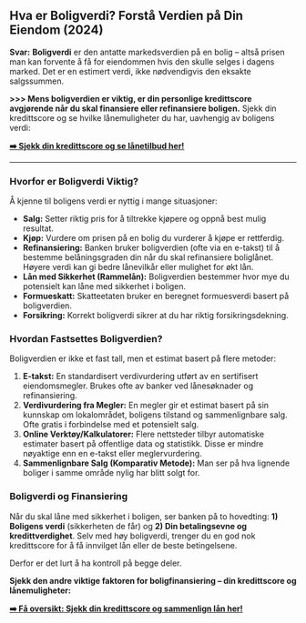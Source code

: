 ## Hva er Boligverdi? Forstå Verdien på Din Eiendom (2024)

**Svar:** **Boligverdi** er den antatte markedsverdien på en bolig – altså prisen man kan forvente å få for eiendommen hvis den skulle selges i dagens marked. Det er en estimert verdi, ikke nødvendigvis den eksakte salgssummen.

**>>> Mens boligverdien er viktig, er din personlige kredittscore avgjørende når du skal finansiere eller refinansiere boligen.**
Sjekk din kredittscore og se hvilke lånemuligheter du har, uavhengig av boligens verdi:

**[➡️ Sjekk din kredittscore og se lånetilbud her!](https://adtr.co/oeswcz)**

---

### Hvorfor er Boligverdi Viktig?

Å kjenne til boligens verdi er nyttig i mange situasjoner:

*   **Salg:** Setter riktig pris for å tiltrekke kjøpere og oppnå best mulig resultat.
*   **Kjøp:** Vurdere om prisen på en bolig du vurderer å kjøpe er rettferdig.
*   **Refinansiering:** Banken bruker boligverdien (ofte via en e-takst) til å bestemme belåningsgraden din når du skal refinansiere boliglånet. Høyere verdi kan gi bedre lånevilkår eller mulighet for økt lån.
*   **Lån med Sikkerhet (Rammelån):** Boligverdien bestemmer hvor mye du potensielt kan låne med sikkerhet i boligen.
*   **Formueskatt:** Skatteetaten bruker en beregnet formuesverdi basert på boligverdien.
*   **Forsikring:** Korrekt boligverdi sikrer at du har riktig forsikringsdekning.

### Hvordan Fastsettes Boligverdien?

Boligverdien er ikke et fast tall, men et estimat basert på flere metoder:

1.  **E-takst:** En standardisert verdivurdering utført av en sertifisert eiendomsmegler. Brukes ofte av banker ved lånesøknader og refinansiering.
2.  **Verdivurdering fra Megler:** En megler gir et estimat basert på sin kunnskap om lokalområdet, boligens tilstand og sammenlignbare salg. Ofte gratis i forbindelse med et potensielt salg.
3.  **Online Verktøy/Kalkulatorer:** Flere nettsteder tilbyr automatiske estimater basert på offentlige data og statistikk. Disse er mindre nøyaktige enn en e-takst eller meglervurdering.
4.  **Sammenlignbare Salg (Komparativ Metode):** Man ser på hva lignende boliger i samme område nylig har blitt solgt for.

### Boligverdi og Finansiering

Når du skal låne med sikkerhet i boligen, ser banken på to hovedting: **1) Boligens verdi** (sikkerheten de får) og **2) Din betalingsevne og kredittverdighet**. Selv med høy boligverdi, trenger du en god nok kredittscore for å få innvilget lån eller de beste betingelsene.

Derfor er det lurt å ha kontroll på begge deler.

**Sjekk den andre viktige faktoren for boligfinansiering – din kredittscore og lånemuligheter:**

**[➡️ Få oversikt: Sjekk din kredittscore og sammenlign lån her!](https://adtr.co/oeswcz)**
